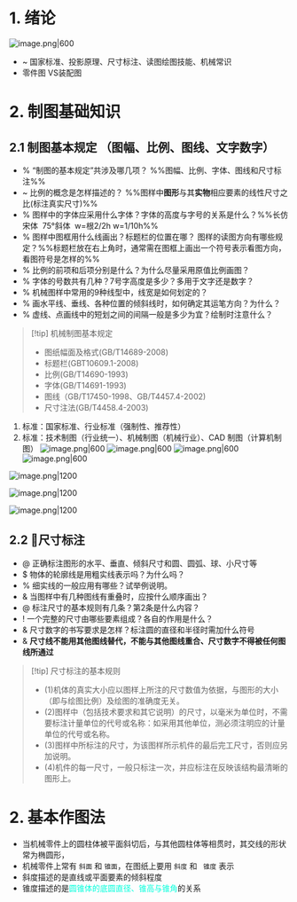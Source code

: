 # 1. 绪论 
![image.png|600](https://fig-1321973591.cos.ap-nanjing.myqcloud.com/20250320095400.png)

- ~ 国家标准、投影原理、尺寸标注、读图绘图技能、机械常识
- 零件图 VS装配图
# 2. 制图基础知识
## 2.1 制图基本规定 （图幅、比例、图线、文字数字）
- % “制图的基本规定”共涉及哪几项？ %%图幅、比例、字体、图线和尺寸标注%%
- ~ 比例的概念是怎样描述的？ %%图样中**图形**与其**实物**相应要素的线性尺寸之比(标注真实尺寸)%%
- % 图样中的字体应采用什么字体？字体的高度与字号的关系是什么？%%长仿宋体  75°斜体  w=根2/2h w=1/10h%%
- % 图样中图框用什么线画出？标题栏的位置在哪？ 图样的读图方向有哪些规定？%%标题栏放在右上角时，通常需在图框上画出一个符号表示看图方向，看图符号是怎样的%%
- % 比例的前项和后项分别是什么？为什么尽量采用原值比例画图？
- % 字体的号数共有几种？7号字高度是多少？多用于文字还是数字？
- % 机械图样中常用的9种线型中，线宽是如何划定的？
- % 画水平线、垂线、各种位置的倾斜线时，如何确定其运笔方向？为什么？
- % 虚线、点画线中的短划之间的间隔一般是多少为宜？绘制时注意什么？

>[!tip] 机械制图基本规定
> - 图纸幅面及格式(GB/T14689-2008)
> - 标题栏(GBT10609.1-2008)
> - 比例(GB/T14690-1993)
> - 字体(GB/T14691-1993)
> - 图线（GB/T17450-1998、GB/T4457.4-2002)
> - 尺寸注法(GB/T4458.4-2003)

1. 标准：国家标准、行业标准（强制性、推荐性）
2. 标准：技术制图（行业统一）、机械制图（机械行业）、CAD 制图（计算机制图）
![image.png|600](https://fig-1321973591.cos.ap-nanjing.myqcloud.com/20250320100954.png)
![image.png|600](https://fig-1321973591.cos.ap-nanjing.myqcloud.com/20250320102107.png)
![image.png|600](https://fig-1321973591.cos.ap-nanjing.myqcloud.com/20250320102128.png)
![image.png|600](https://fig-1321973591.cos.ap-nanjing.myqcloud.com/20250320102217.png)

![image.png|1200](https://fig-1321973591.cos.ap-nanjing.myqcloud.com/20250320102358.png)

![image.png|1200](https://fig-1321973591.cos.ap-nanjing.myqcloud.com/20250320103027.png)

![image.png|1200](https://fig-1321973591.cos.ap-nanjing.myqcloud.com/20250320103208.png)

## 2.2 🌈尺寸标注
- @ 正确标注图形的水平、垂直、倾斜尺寸和圆、圆弧、球、小尺寸等 
- $ 物体的轮廓线是用粗实线表示吗？为什么吗？
- % 细实线的一般应用有哪些？试举例说明。
- & 当图样中有几种图线有重叠时，应按什么顺序画出？
- @ 标注尺寸的基本规则有几条？第2条是什么内容？
- ! 一个完整的尺寸由哪些要素组成？各自的作用是什么？
- & 尺寸数字的书写要求是怎样？标注圆的直径和半径时需加什么符号
- & **尺寸线不能用其他图线替代，不能与其他图线重合、尺寸数字不得被任何图线所通过**

>[!tip] 尺寸标注的基本规则
> - (1)机体的真实大小应以图样上所注的尺寸数值为依据，与图形的大小（即与绘图比例）及绘图的准确度无关。
> - (2)图样中（包括技术要求和其它说明）的尺寸，以毫米为单位时，不需要标注计量单位的代号或名称：如采用其他单位，测必须注明应的计量单位的代号或名称。
> - (3)图样中所标注的尺寸，为该图样所示机件的最后完工尺寸，否则应另加说明。
> - (4)机件的每一尺寸，一般只标注一次，并应标注在反映该结构最清晰的图形上。

# 2. 基本作图法 
- 当机械零件上的圆柱体被平面斜切后，与其他圆柱体等相贯时，其交线的形状常为椭圆形，
- 机械零件上常有 `斜面` 和 `锥面`，在图纸上要用 `斜度` 和 ` 锥度` 表示
- 斜度描述的是直线或平面要素的倾斜程度 
- 锥度描述的是<font color="#00ffdc">圆锥体的底圆直径、锥高与锥角</font>的关系

